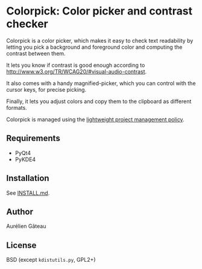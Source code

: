 # Colorpick: Color picker and contrast checker

Colorpick is a color picker, which makes it easy to check text readability by
letting you pick a background and foreground color and computing the contrast
between them.

It lets you know if contrast is good enough according to
<http://www.w3.org/TR/WCAG20/#visual-audio-contrast>.

It also comes with a handy magnified-picker, which you can control with the
cursor keys, for precise picking.

Finally, it lets you adjust colors and copy them to the clipboard as different
formats.

Colorpick is managed using the [lightweight project management policy][1].

[1]: http://agateau.com/2014/lightweight-project-management

## Requirements

- PyQt4
- PyKDE4

## Installation

See [INSTALL.md](INSTALL.md).

## Author

Aurélien Gâteau

## License

BSD (except `kdistutils.py`, GPL2+)
